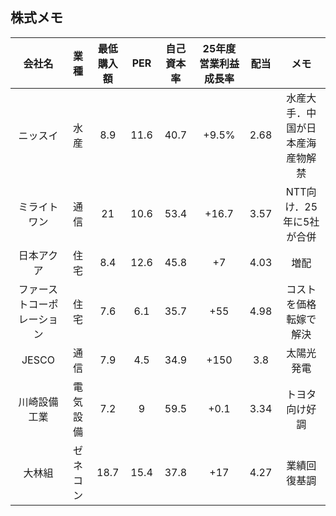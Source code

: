 ## 株式メモ

| 会社名 | 業種 | 最低購入額 | PER | 自己資本率 | 25年度営業利益成長率 | 配当 | メモ |
|:-:|:-:|:-:|:-:|:-:|:-:|:-:|:-:|
| ニッスイ | 水産 | 8.9 | 11.6 | 40.7 | +9.5% | 2.68 | 水産大手．中国が日本産海産物解禁 |
| ミライトワン | 通信 | 21 | 10.6 | 53.4 | +16.7 | 3.57 | NTT向け．25年に5社が合併 |
| 日本アクア | 住宅 | 8.4 | 12.6 | 45.8 | +7 | 4.03 | 増配 |
| ファーストコーポレーション | 住宅 | 7.6 | 6.1 | 35.7 | +55 | 4.98 | コストを価格転嫁で解決 |
| JESCO | 通信 | 7.9 | 4.5 | 34.9 | +150 | 3.8 | 太陽光発電 |
| 川崎設備工業 | 電気設備 | 7.2 | 9 | 59.5 | +0.1 | 3.34 | トヨタ向け好調 |
| 大林組 | ゼネコン | 18.7 | 15.4 | 37.8 | +17 | 4.27 | 業績回復基調 |
